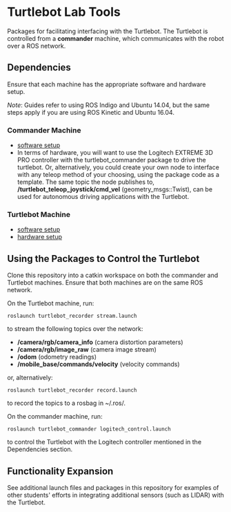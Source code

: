 Turtlebot Lab Tools
===================

Packages for facilitating interfacing with the Turtlebot. The Turtlebot is controlled from a **commander** machine, which communicates with the robot over a ROS network.

## Dependencies ##
Ensure that each machine has the appropriate software and hardware setup.

*Note*: Guides refer to using ROS Indigo and Ubuntu 14.04, but the same steps apply if you are using ROS Kinetic and Ubuntu 16.04.

### Commander Machine ###
- [software setup](http://wiki.ros.org/turtlebot/Tutorials/indigo/PC%20Installation)
- In terms of hardware, you will want to use the Logitech EXTREME 3D PRO controller with the turtlebot_commander package to drive the turtlebot. Or, alternatively, you could create your own node to interface with any teleop method of your choosing, using the package code as a template. The same topic the node publishes to, **/turtlebot_teleop_joystick/cmd_vel** (geometry_msgs::Twist), can be used for autonomous driving applications with the Turtlebot.

### Turtlebot Machine ###
- [software setup](http://wiki.ros.org/turtlebot/Tutorials/indigo/Turtlebot%20Installation)
- [hardware setup](http://learn.turtlebot.com/2015/02/01/3/)

## Using the Packages to Control the Turtlebot ##

Clone this repository into a catkin workspace on both the commander and Turtlebot machines. Ensure that both machines are on the same ROS network.

On the Turtlebot machine, run:
```
roslaunch turtlebot_recorder stream.launch
```
to stream the following topics over the network:
- **/camera/rgb/camera_info** (camera distortion parameters)
- **/camera/rgb/image_raw** (camera image stream)
- **/odom** (odometry readings)
- **/mobile_base/commands/velocity** (velocity commands)

or, alternatively:
```
roslaunch turtlebot_recorder record.launch
```
to record the topics to a rosbag in ~/.ros/.

On the commander machine, run:
```
roslaunch turtlebot_commander logitech_control.launch
```
to control the Turtlebot with the Logitech controller mentioned in the Dependencies section.

## Functionality Expansion ##
See additional launch files and packages in this repository for examples of other students' efforts in integrating additional sensors (such as LIDAR) with the Turtlebot.
